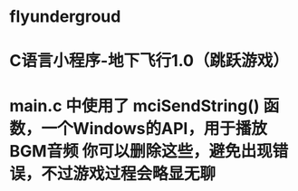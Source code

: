 # flyundergroud
<h1>C语言小程序-地下飞行1.0（跳跃游戏）<h1>

main.c 中使用了 mciSendString() 函数，一个Windows的API，用于播放BGM音频</b>
你可以删除这些，避免出现错误，不过游戏过程会略显无聊
